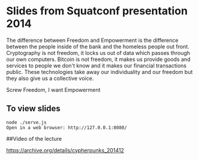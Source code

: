 # Slides from Squatconf presentation 2014

The difference between Freedom and Empowerment is the difference between the people inside of the bank and the homeless people out front. Cryptography is not freedom, it locks us out of data which passes through our own computers. Bitcoin is not freedom, it makes us provide goods and services to people we don't know and it makes our financial transactions public. These technologies take away our individuality and our freedom but they also give us a collective voice.

Screw Freedom, I want Empowerment

## To view slides

    node ./serve.js
    Open in a web browser: http://127.0.0.1:8080/

##Video of the lecture

https://archive.org/details/cypherpunks_201412
